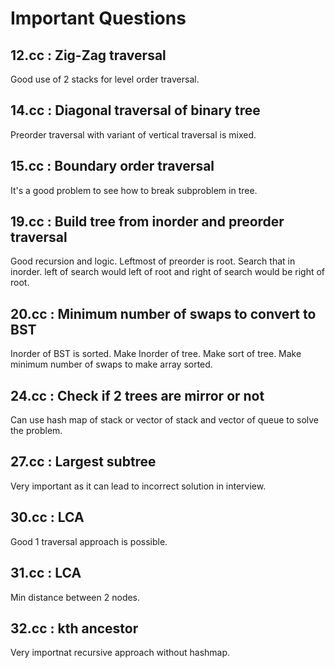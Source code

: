 # Important Questions

## 12.cc : Zig-Zag traversal

Good use of 2 stacks for level order traversal.

## 14.cc : Diagonal traversal of binary tree

Preorder traversal with variant of vertical traversal is mixed.

## 15.cc : Boundary order traversal

It's a good problem to see how to break subproblem in tree.

## 19.cc : Build tree from inorder and preorder traversal

Good recursion and logic. Leftmost of preorder is root. Search that in
inorder. left of search would left of root and right of search would be right
of root.

## 20.cc : Minimum number of swaps to convert to BST

Inorder of BST is sorted. Make Inorder of tree. Make sort of tree.
Make minimum number of swaps to make array sorted.

## 24.cc : Check if 2 trees are mirror or not

Can use hash map of stack or vector of stack and vector of queue to solve the
problem.

## 27.cc : Largest subtree

Very important as it can lead to incorrect solution in interview.

## 30.cc : LCA

Good 1 traversal approach is possible.

## 31.cc : LCA

Min distance between 2 nodes.

## 32.cc : kth ancestor

Very importnat recursive approach without hashmap.

